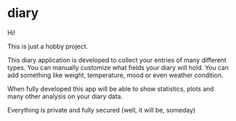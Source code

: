 # diary

Hi! 

This is just a hobby project.

This diary application is developed to collect your entries of many different types.
You can manually customize what fields your diary will hold.
You can add something like weight, temperature, mood or even weather condition.

When fully developed this app will be able to show statistics, plots and many other analysis on your diary data.

Everything is private and fully secured (well, it will be, someday)
